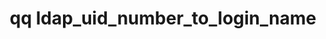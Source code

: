 ---
category: ldap
command: ldap_uid_number_to_login_name
optional_options: []
permalink: /qq-cli-command-guide/ldap/ldap_uid_number_to_login_name.html
positional_options: []
sidebar: qq_cli_command_reference_sidebar
summary: This section explains how to use the <code>qq ldap_uid_number_to_login_name</code>
  command.
synopsis: Get login name from uidNumber using LDAP server
title: qq ldap_uid_number_to_login_name
usage: qq ldap_uid_number_to_login_name [-h] --uid-number UID_NUMBER
zendesk_source: qq CLI Command Guide

---